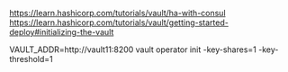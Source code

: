 https://learn.hashicorp.com/tutorials/vault/ha-with-consul
https://learn.hashicorp.com/tutorials/vault/getting-started-deploy#initializing-the-vault

VAULT_ADDR=http://vault11:8200 vault operator init -key-shares=1 -key-threshold=1
